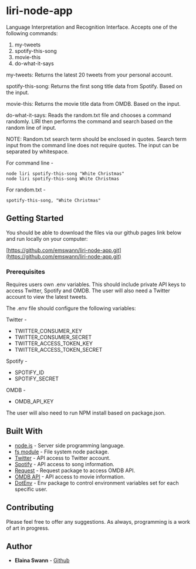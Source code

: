 # liri-node-app

Language Interpretation and Recognition Interface. Accepts one of the following commands:
  1) my-tweets
  2) spotify-this-song <song-title>
  3) movie-this <movie-title>
  4) do-what-it-says

my-tweets: Returns the latest 20 tweets from your personal account.

spotify-this-song: Returns the first song title data from Spotify. Based on the <song-title> input.

movie-this: Returns the movie title data from OMDB. Based on the <movie-title> input.

do-what-it-says: Reads the random.txt file and chooses a command randomly. LIRI then performs the command and search based on the random line of input.

NOTE: Random.txt search term should be enclosed in quotes. Search term input from the command line does not require quotes. The input can be separated by whitespace.

  For command line -

    node liri spotify-this-song "White Christmas" 
    node liri spotify-this-song White Christmas

  For random.txt -
  
    spotify-this-song, "White Christmas"


## Getting Started

You should be able to download the files via our github pages link below and run locally on your computer:

[https://github.com/emswann/liri-node-app.git](https://github.com/emswann/liri-node-app.git)

### Prerequisites

Requires users own .env variables. This should include private API keys to access Twitter, Spotify and OMDB. The user will also need a Twitter account to view the latest tweets.

The .env file should configure the following variables:

Twitter - 

* TWITTER_CONSUMER_KEY
* TWITTER_CONSUMER_SECRET
* TWITTER_ACCESS_TOKEN_KEY
* TWITTER_ACCESS_TOKEN_SECRET


Spotify - 

* SPOTIFY_ID
* SPOTIFY_SECRET

OMDB -

* OMDB_API_KEY


The user will also need to run NPM install based on package.json.

## Built With

* [node.js](https://nodejs.org/en/) - Server side programming language.
* [fs module](https://nodejs.org/api/fs.html) - File system node package.
* [Twitter](https://www.npmjs.com/package/twitter) - API access to Twitter account.
* [Spotify](https://www.npmjs.com/package/node-spotify-api) - API access to song information.
* [Request](https://www.npmjs.com/package/request) - Request package to access OMDB API.
* [OMDB API](http://www.omdbapi.com) - API access to movie information.
* [DotEnv](https://www.npmjs.com/package/dotenv) - Env package to control environment variables set for each specific user.

## Contributing

Please feel free to offer any suggestions. As always, programming is a work of art in progress.

## Author

* **Elaina Swann** - [Github](https://github.com/emswann)

